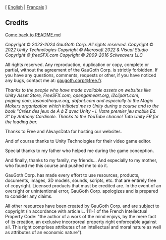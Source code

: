 [ [English](README.md) | [Français](README-fr.md)  ]

## Credits
[Come back to README.md](../README.md)

*Copyright © 2023-2024 GauGoth Corp. All rights reserved.
Copyright © 2022 Unity Technologies
Copyright © Microsoft 2022 & Visual Studio
Copyright © freeSFX.com
Copyright © 2009-2016 Sciweavers LLC*


All rights reserved. Any reproduction, duplication or copy, complete or partial, without the
agreement of the GauGoth Corp. is strictly forbidden.
If you have any questions, comments, requests or other, if you have noticed any bugs, contact me at: gaugoth.corp@free.fr.


*Thanks to the people who have made available assets on websites like Unity Asset Store, FreeSFX.com, opengameart.org, i2clipart.com, pngimg.com, lasonotheque.org, dafont.com and especially to the Magic Makers organization which initiated me to Unity during a course and to the book "Créez des jeux de A à Z avec Unity - I. Votre premier jeu mobile Ed. 3" by Anthony Cardinale. Thanks to the YouTube channel Tuto Unity FR for the loading bar.*

Thanks to Free and AlwaysData for hosting our websites.

And of course thanks to Unity Technologies for their video game editor.

Special thanks to my father who helped me during the game conception.

And finally, thanks to my family, my friends... And especially to my mother, who found me this course and pushed me to do it.

 

GauGoth Corp. has made every effort to use resources, products, documents, images, 3D models, sounds, scripts, etc. that are entirely free of copyright. Licensed products that must be credited are. In the event of an oversight or unintentional error, GauGoth Corp. apologizes and is prepared to consider any claims.

All other resources have been created by GauGoth Corp. and are subject to copyright (in accordance with article L. 111-1 of the French Intellectual Property Code: "the author of a work of the mind enjoys, by the mere fact of its creation, an exclusive incorporeal property right enforceable against all. This right comprises attributes of an intellectual and moral nature as well as attributes of an economic nature").
